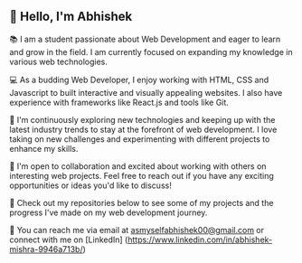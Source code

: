 ## :wave: Hello, I'm Abhishek

:books: I am a student passionate about Web Development and eager to learn and grow in the field. I am currently focused on expanding my knowledge in various web technologies.

:computer: As a budding Web Developer, I enjoy working with HTML, CSS and Javascript to built interactive and visually appealing websites. I also have experience with frameworks like React.js and tools like Git.

:seedling: I'm continuously exploring new technologies and keeping up with the latest industry trends to stay at the forefront of web development. I love taking on new challenges and experimenting with different projects to enhance my skills.

:handshake: I'm open to collaboration and excited about working with others on interesting web projects. Feel free to reach out if you have any exciting opportunities or ideas you'd like to discuss!

:open_file_folder: Check out my repositories below to see some of my projects and the progress I've made on my web development journey.

:email: You can reach me via email at asmyselfabhishek00@gmail.com or connect with me on [LinkedIn] (https://www.linkedin.com/in/abhishek-mishra-9946a713b/)


